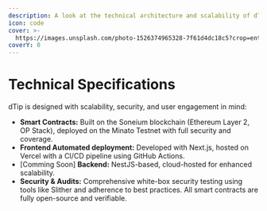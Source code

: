 ```yaml
---
description: A look at the technical architecture and scalability of dTip.
icon: code
cover: >-
  https://images.unsplash.com/photo-1526374965328-7f61d4dc18c5?crop=entropy&cs=srgb&fm=jpg&ixid=M3wxOTcwMjR8MHwxfHNlYXJjaHw5fHxvcGVuJTIwc291cmNlfGVufDB8fHx8MTc0MTc3ODM0Mnww&ixlib=rb-4.0.3&q=85
coverY: 0
---
```


# Technical Specifications

dTip is designed with scalability, security, and user engagement in mind:

* **Smart Contracts:** Built on the Soneium blockchain (Ethereum Layer 2, OP Stack), deployed on the Minato Testnet with full security and coverage.
* **Frontend Automated deployment:** Developed with Next.js, hosted on Vercel with a CI/CD pipeline using GitHub Actions.
* \[Comming Soon] **Backend:** NestJS-based, cloud-hosted for enhanced scalability.
* **Security & Audits:** Comprehensive white-box security testing using tools like Slither and adherence to best practices. All smart contracts are fully open-source and verifiable.

